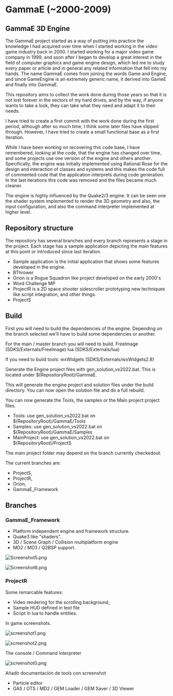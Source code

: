 # GammaE (~2000-2009)

## GammaE 3D Engine

The GammaE project started as a way of putting into practice the knowledge I had acquired over time when I started working in the video game industry back in 2000.
I started working for a major video game company in 1999, and soon after I began to develop a great interest in the field of computer graphics and game engine design, which led me to study every paper or article and in general any related information that fell into my hands.
The name GammaE comes from joining the words Game and Engine, and since GameEngine is an extremely generic name, it derived into GameE and finally into GammaE.

This repository aims to collect the work done during those years so that it is not lost forever in the sectors of my hard drives, and by the way, if anyone wants to take a look, they can take what they need and adapt it to their needs.

I have tried to create a first commit with the work done during the first period, although after so much time, I think some later files have slipped through. However, I have tried to create a small functional base as a first iteration.

While I have been working on recovering this code base, I have remembered, looking at the code, that the engine has changed over time, and some projects use one version of the engine and others another. Specifically, the engine was initially implemented using Rational Rose for the design and interaction of classes and systems and this makes the code full of commented code that the application interprets during code generation. In the last iterations this code was removed and the files became much cleaner.

The engine is highly influenced by the Quake2/3 engine. It can be seen one the shader system implemented to render the 3D geometry and also, the input configuration, and also the command interpreter implemented at higher level.

## Repository structure

The repository has several branches and every branch represents a stage in the project.
Each stage has a sample application depicting the main features at this point or introduced since last iteration.

- Sample application is the initial application that shows some features developed in the engine.
- BThrower
- Orion is a Rogue Squadron like project developed on the early 2000's
- Word Challenge MP
- ProjectR is a 2D space shooter sidescroller prototyping new techniques like script integration, and other things.
- ProjectS  


## Build
First you will need to build the dependencies of the engine. Depending on the branch selected we'll have to build some dependencies or another.

For the main / master branch you will need to build.
FreeImage (SDKS/Externals/FreeImage)
lua (SDKS/Externals/lua)

If you need to build tools:
wxWidgets (SDKS/Externals/wxWidgets2.8)


Generate the Engine project files with gen_solution_vs2022.bat. This is located under $(RepositoryRoot)/GammaE.

This will generate the engine project and solution files under the build directory. You can now open the solution file and do a full rebuild.

You can now generate the Tools, the samples or the Main project project files.
- Tools: use gen_solution_vs2022.bat on $(RepositoryRoot)/GammaE/Tools
- Samples: use gen_solution_vs2022.bat on $(RepositoryRoot)/GammaE/Samples
- MainProject: use gen_solution_vs2022.bat on $(RepositoryRoot)/ProjectS
	
The main project folder may depend on the branch currently checkedout. 

The current branches are: 
- ProjectS, 
- ProjectR, 
- Orion, 
- GammaE_Framework

## Branches

### GammaE_Framework
- Platform independent engine and framework structure.
- Quake3 like "shaders".
- 3D / Scene Graph / Collision multiplatform engine
- MD2 / MD3 / Q2BSP support.

![Screenshot5.png](https://raw.githubusercontent.com/D0ct0rDave/GammaE_Engine/refs/heads/GammaE_Branch/repoimgs/Screenshot5.png)

![Screenshot6.png](https://raw.githubusercontent.com/D0ct0rDave/GammaE_Engine/refs/heads/GammaE_Branch/repoimgs/Screenshot6.png)

### ProjectR
Some remarcable features:
- Video rendering for the scrolling background,
- Sample HUD defined in text file
- Script in lua to handle entities.

In game screenshots. 

![screenshot1.png](https://raw.githubusercontent.com/D0ct0rDave/GammaE_Engine/refs/heads/ProjectR/repoimages/screenshot0001.png)

![screenshot2.png](https://raw.githubusercontent.com/D0ct0rDave/GammaE_Engine/refs/heads/ProjectR/repoimages/screenshot0002.png)

The console / Command Interpreter

![screenshot0.png](https://raw.githubusercontent.com/D0ct0rDave/GammaE_Engine/refs/heads/ProjectR/repoimages/screenshot0000.png)


Añadir documentación de tools con screenshot
- Particle editor
- GAS / GTS / MD2 / GEM Loader / GEM Saver / 3D Viewer
